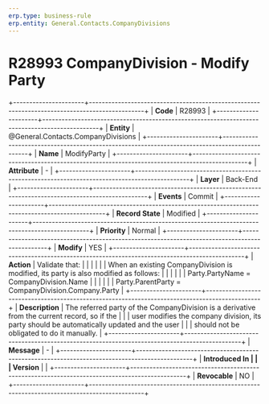 ```yaml
---
erp.type: business-rule
erp.entity: General.Contacts.CompanyDivisions
---
```


# R28993 CompanyDivision - Modify Party
+----------------------+-----------------------------------------------------------------------------------------------+
| **Code**             | R28993                                                                                        |
+----------------------+-----------------------------------------------------------------------------------------------+
| **Entity**           | @General.Contacts.CompanyDivisions                                                                               |
+----------------------+-----------------------------------------------------------------------------------------------+
| **Name**             | ModifyParty                                                                                   |
+----------------------+-----------------------------------------------------------------------------------------------+
| **Attribute**        | \-                                                                                            |
+----------------------+-----------------------------------------------------------------------------------------------+
| **Layer**            | Back-End                                                                                      |
+----------------------+-----------------------------------------------------------------------------------------------+
| **Events**           | Commit                                                                                        |
+----------------------+-----------------------------------------------------------------------------------------------+
| **Record State**     | Modified                                                                                      |
+----------------------+-----------------------------------------------------------------------------------------------+
| **Priority**         | Normal                                                                                        |
+----------------------+-----------------------------------------------------------------------------------------------+
| **Modify**           | YES                                                                                           |
+----------------------+-----------------------------------------------------------------------------------------------+
| **Action**           | Validate that:                                                                                |
|                      |                                                                                               |
|                      | When an existing CompanyDivision is modified, its party is also modified as follows:          |
|                      |                                                                                               |
|                      | Party.PartyName = CompanyDivision.Name                                                        |
|                      |                                                                                               |
|                      | Party.ParentParty = CompanyDivision.Company.Party                                             |
+----------------------+-----------------------------------------------------------------------------------------------+
| **Description**      | The referred party of the CompanyDivision is a derivative from the current record, so if the  |
|                      | user modifies the company division, its party should be automatically updated and the user    |
|                      | should not be obligated to do it manually.                                                    |
+----------------------+-----------------------------------------------------------------------------------------------+
| **Message**          | \-                                                                                            |
+----------------------+-----------------------------------------------------------------------------------------------+
| **Introduced In      |                                                                                               |
| Version**            |                                                                                               |
+----------------------+-----------------------------------------------------------------------------------------------+
| **Revocable**        | NO                                                                                            |
+----------------------+-----------------------------------------------------------------------------------------------+

  

  

  
